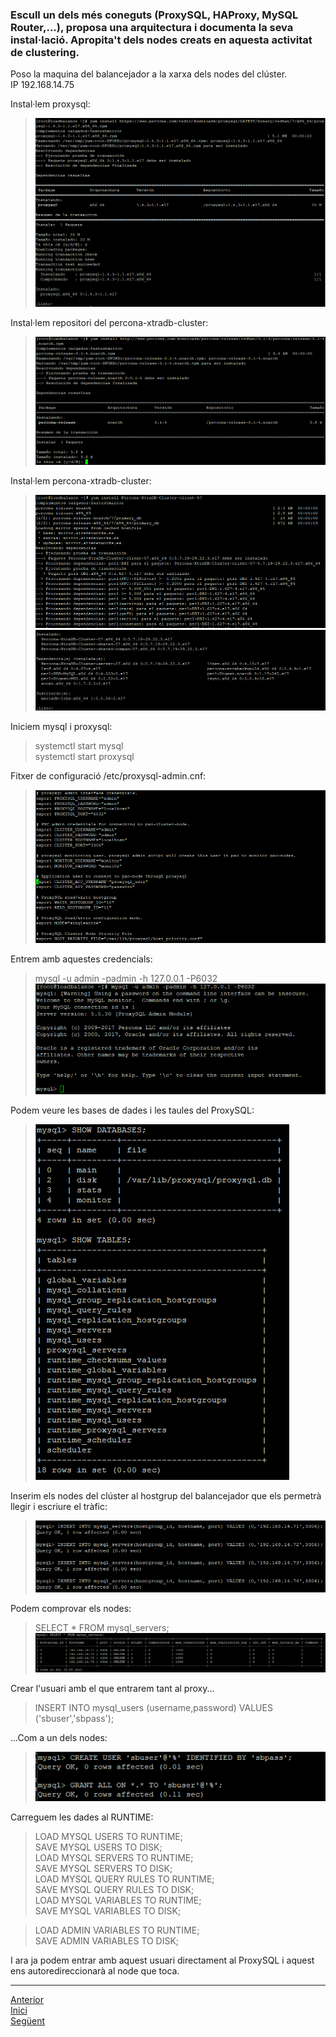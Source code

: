 ### Escull un dels més coneguts (ProxySQL, HAProxy, MySQL Router,...), proposa una arquitectura i documenta la seva instal·lació. Apropita't dels nodes creats en aquesta activitat de clustering.
  
Poso la maquina del balancejador a la xarxa dels nodes del clúster.  
IP 192.168.14.75  
  
Instal·lem proxysql:  
>![1](https://raw.githubusercontent.com/Josep88/MP10UF2-A5/master/img/exercici2/1.PNG)   
  
Instal·lem repositori del percona-xtradb-cluster:  
>![1](https://raw.githubusercontent.com/Josep88/MP10UF2-A5/master/img/exercici2/2.PNG)   
  
Instal·lem percona-xtradb-cluster:  
>![1](https://raw.githubusercontent.com/Josep88/MP10UF2-A5/master/img/exercici2/3.PNG)   
>![1](https://raw.githubusercontent.com/Josep88/MP10UF2-A5/master/img/exercici2/4.PNG)   
  
Iniciem mysql i proxysql:  
> systemctl start mysql  
> systemctl start proxysql  
  
Fitxer de configuració /etc/proxysql-admin.cnf:  
>![1](https://raw.githubusercontent.com/Josep88/MP10UF2-A5/master/img/exercici2/6.PNG)   
  
Entrem amb aquestes credencials:  
> mysql -u admin -padmin -h 127.0.0.1 -P6032  
>![1](https://raw.githubusercontent.com/Josep88/MP10UF2-A5/master/img/exercici2/5.PNG)   
  
Podem veure les bases de dades i les taules del ProxySQL:  
>![1](https://raw.githubusercontent.com/Josep88/MP10UF2-A5/master/img/exercici2/7.PNG)   
  
Inserim els nodes del clúster al hostgrup del balancejador que els permetrà llegir i escriure el tràfic:  
>![1](https://raw.githubusercontent.com/Josep88/MP10UF2-A5/master/img/exercici2/8.PNG)   

Podem comprovar els nodes:  
> SELECT * FROM mysql_servers;  
>![1](https://raw.githubusercontent.com/Josep88/MP10UF2-A5/master/img/exercici2/9.PNG)   
  
Crear l'usuari amb el que entrarem tant al proxy...  
> INSERT INTO mysql_users (username,password) VALUES ('sbuser','sbpass');  

...Com a un dels nodes:  
>![1](https://raw.githubusercontent.com/Josep88/MP10UF2-A5/master/img/exercici2/10.PNG)   

Carreguem les dades al RUNTIME:  
> LOAD MYSQL USERS TO RUNTIME;  
> SAVE MYSQL USERS TO DISK;  
> LOAD MYSQL SERVERS TO RUNTIME;  
> SAVE MYSQL SERVERS TO DISK;  
> LOAD MYSQL QUERY RULES TO RUNTIME;  
> SAVE MYSQL QUERY RULES TO DISK;  
> LOAD MYSQL VARIABLES TO RUNTIME;  
> SAVE MYSQL VARIABLES TO DISK;  
  
> LOAD ADMIN VARIABLES TO RUNTIME;  
> SAVE ADMIN VARIABLES TO DISK;  
  
I ara ja podem entrar amb aquest usuari directament al ProxySQL i aquest ens autoredireccionarà al node que toca.  
  
  
***
[Anterior](https://github.com/Josep88/MP10UF2-A5/blob/master/Exercicis/exercici1.md)  
[Inici](https://github.com/Josep88/MP10UF2-A5)  
[Següent](https://github.com/Josep88/MP10UF2-A5/blob/master/Exercicis/webgrafia.md)  


